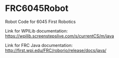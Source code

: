 # FRC6045Robot
Robot Code for 6045 First Robotics

Link for WPILib documentation:
https://wpilib.screenstepslive.com/s/currentCS/m/java

Link for FRC Java documentation:
http://first.wpi.edu/FRC/roborio/release/docs/java/
